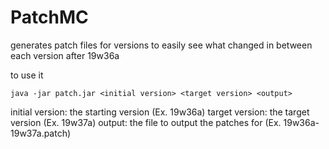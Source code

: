 # PatchMC
generates patch files for versions to easily see what changed in between each version after 19w36a

to use it
```
java -jar patch.jar <initial version> <target version> <output>
```
initial version: the starting version (Ex. 19w36a)
target version: the target version (Ex. 19w37a)
output: the file to output the patches for (Ex. 19w36a-19w37a.patch)
